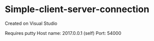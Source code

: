 # Simple-client-server-connection

Created on Visual Studio

Requires putty
Host name: 2017.0.0.1 (self)
Port: 54000
